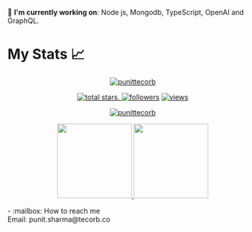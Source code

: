 :telescope: **I'm currently working on**: Node js, Mongodb, TypeScript, OpenAI and GraphQL.
# My Stats :chart_with_upwards_trend:
<p align="center">
  <a href="https://github.com/punitTecorb?tab=repositories">
    <img src="https://github-profile-trophy.vercel.app/?username=punitTecorb&title=Commit,Followers,Repositories,Stars,PullRequest,Issues&margin-w=5" alt="punittecorb" />
  </a>
</p>
<p align="center">
  <a href="https://github.com/punittecorb?tab=repositories&sort=stargazers">
    <img alt="total stars" title="Total stars on GitHub" src="https://custom-icon-badges.herokuapp.com/badge/dynamic/json?logo=star&color=55960c&labelColor=488207&label=Stars&style=for-the-badge&query=%24.stars&url=https://api.github-star-counter.workers.dev/user/punittecorb"/>. </a>
  <a href="https://github.com/punittecorb?tab=followers">
    <img alt="followers" title="Follow me on Github" src="https://custom-icon-badges.herokuapp.com/github/followers/punitTecorb?color=236ad3&labelColor=1155ba&style=for-the-badge&logo=person-add&label=Follow&logoColor=white"/></a>
  <a href="https://github.com/punittecorb">
    <img alt="views" title="GitHub profile views" src="https://shields-io-visitor-counter.herokuapp.com/badge?page=punitTecorb&style=for-the-badge"/></a>
</p>
 <p align="center">
  <a href="https://github.com/punittecorb/github-readme-streak-stats">
    <img title=":fire: Get streak stats for your profile at git.io/streak-stats" alt="punittecorb" src="https://github-readme-streak-stats.herokuapp.com/?user=punittecorb&theme=monokai-metallian&hide_border=true"/>
  </a>
</p>
 
<p align="center">
  <a href="https://github.com/punittecorb/github-readme-stats">
    <img
      height="150"
      src="https://github-readme-stats.vercel.app/api?username=punittecorb&count_private=true&show_icons=true&custom_title=punittecorb's%20Github%20Status&theme=vision-friendly-dark"
    />
   </a>
  <a href="https://github.com/punittecorb/github-readme-stats">
    <img
      height="150"
      src="https://github-readme-stats.vercel.app/api/top-langs/?username=punittecorb&layout=compact&theme=vision-friendly-dark" />
  </a>  
</p>
- :mailbox: How to reach me </br>
 Email: punit.sharma@tecorb.co </br>
